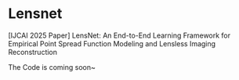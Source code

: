 # Lensnet
[IJCAI 2025 Paper] LensNet: An End-to-End Learning Framework for Empirical Point Spread Function Modeling and Lensless Imaging Reconstruction

The Code is coming soon~
